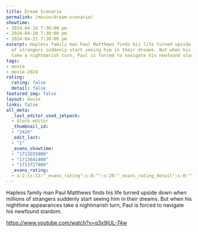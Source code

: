 ```yaml
---
title: Dream Scenario
permalink: /movie/dream-scenario/
showtime:
- 2024-04-19 7:30:00 pm
- 2024-04-20 7:30:00 pm
- 2024-04-21 7:30:00 pm
excerpt: Hapless family man Paul Matthews finds his life turned upside down when millions
  of strangers suddenly start seeing him in their dreams. But when his nighttime appearances
  take a nightmarish turn, Paul is forced to navigate his newfound stardom.
tags:
- movie
- movie-2024
rating:
  rating: false
  detail: false
featured_img: false
layout: movie
links: false
all_meta:
  _last_editor_used_jetpack:
  - block-editor
  _thumbnail_id:
  - "2424"
  _edit_last:
  - "1"
  _evans_showtime:
  - "1713555000"
  - "1713641400"
  - "1713727800"
  _evans_rating:
  - a:2:{s:13:"_evans_rating";s:0:"";s:20:"_evans_rating_detail";s:0:"";}
---
```


Hapless family man Paul Matthews finds his life turned upside down when millions of strangers suddenly start seeing him in their dreams. But when his nighttime appearances take a nightmarish turn, Paul is forced to navigate his newfound stardom.

https://www.youtube.com/watch?v=q3x9iUL-74w 